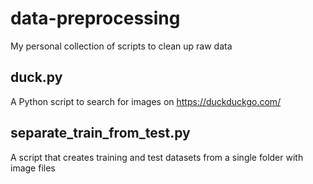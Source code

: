 # data-preprocessing
My personal collection of scripts to clean up raw data

## duck.py
A Python script to search for images on https://duckduckgo.com/

## separate_train_from_test.py
A script that creates training and test datasets from a single folder with image files